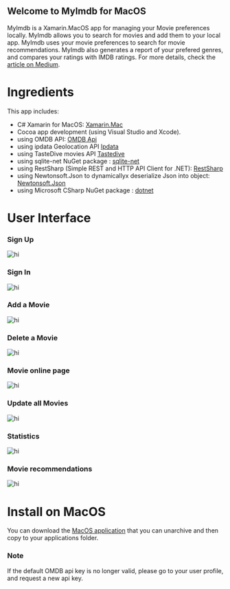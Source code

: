 ## Welcome to MyImdb for MacOS

MyImdb is a Xamarin.MacOS app for managing your Movie preferences locally. MyImdb allows you to search for movies and add them to your local app. MyImdb uses your movie preferences to search for movie recommendations. MyImdb also generates a report of your prefered genres, and compares your ratings with IMDB ratings.
For more details, check the <a href="https://medium.com/@AndreHarak/myimdb-app-for-macos-cdf07588eebf">article on Medium</a>.

# Ingredients

This app includes:

- C# Xamarin for MacOS: <a href="https://docs.microsoft.com/en-us/xamarin/mac/">Xamarin.Mac</a>
- Cocoa app development (using Visual Studio and Xcode).
- using OMDB API: <a href="http://www.omdbapi.com">OMDB Api</a>
- using ipdata Geolocation API <a href="https://ipdata.co">Ipdata</a>
- using TasteDive movies API <a href="https://tastedive.com">Tastedive</a>
- using sqlite-net NuGet package : <a href="https://github.com/praeclarum/sqlite-net">sqlite-net</a>
- using RestSharp (Simple REST and HTTP API Client for .NET): <a href="http://restsharp.org">RestSharp</a>
- using Newtonsoft.Json to dynamicallyx deserialize Json into object: <a href="https://www.newtonsoft.com/json">Newtonsoft.Json</a>
- using Microsoft CSharp NuGet package : <a href="https://dotnet.microsoft.com">dotnet</a>

# User Interface

### Sign Up

<img src="https://github.com/AndreaDaVinci/MyImdb/raw/master/MyImdbMac/Resources/gif_sign_up.gif" alt="hi" class="center"/>

### Sign In

<img src="https://github.com/AndreaDaVinci/MyImdb/raw/master/MyImdbMac/Resources/gif_sign_in.gif" alt="hi" class="center"/>

### Add a Movie

<img src="https://github.com/AndreaDaVinci/MyImdb/raw/master/MyImdbMac/Resources/gif_add_movie.gif" alt="hi" class="center"/>

### Delete a Movie

<img src="https://github.com/AndreaDaVinci/MyImdb/raw/master/MyImdbMac/Resources/gif_delete_movie.gif" alt="hi" class="center"/>

### Movie online page

<img src="https://github.com/AndreaDaVinci/MyImdb/raw/master/MyImdbMac/Resources/gif_online_page.gif" alt="hi" class="center"/>

### Update all Movies

<img src="https://github.com/AndreaDaVinci/MyImdb/raw/master/MyImdbMac/Resources/gif_update_all.gif" alt="hi" class="center"/>

### Statistics

<img src="https://github.com/AndreaDaVinci/MyImdb/raw/master/MyImdbMac/Resources/gif_statistics.gif" alt="hi" class="center"/>

### Movie recommendations

<img src="https://github.com/AndreaDaVinci/MyImdb/raw/master/MyImdbMac/Resources/gif_recommendations.gif" alt="hi" class="center"/>

# Install on MacOS
You can download the [MacOS application](https://github.com/AndreaDaVinci/MyImdb/raw/master/Download/My%20Imdb.app.zip) that you can unarchive and then copy to your applications folder.

### Note

If the default OMDB api key is no longer valid, please go to your user profile, and request a new api key.

